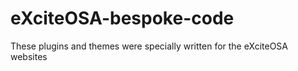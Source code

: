 # eXciteOSA-bespoke-code
These plugins and themes were specially written for the eXciteOSA websites
